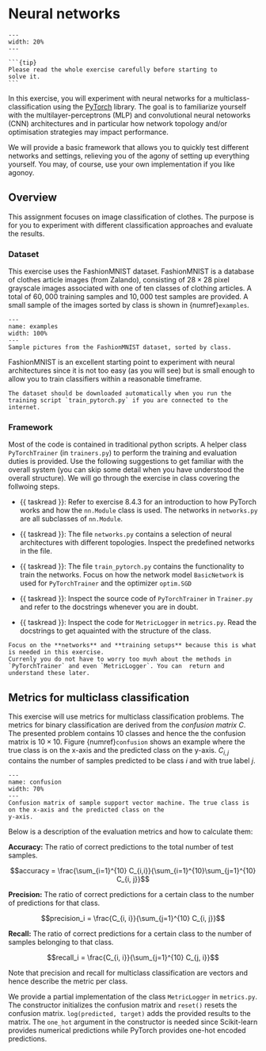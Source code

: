 # Neural networks

```{figure} ./img/logo.png
---
width: 20%
---
```

````{margin}
```{tip}
Please read the whole exercise carefully before starting to
solve it.
```
````

In this exercise, you will experiment with  neural networks for a multiclass-classification using the [PyTorch](https://pytorch.org) library. The goal is to familiarize yourself with the multilayer-perceptrons (MLP) and convolutional neural netoworks (CNN) architectures and in particular how network topology and/or optimisation strategies may impact performance.

We will provide a basic framework that allows you to quickly test different networks and settings, relieving you of the agony of setting up everything yourself. You may, of course, use your own implementation if you like agonoy.

## Overview

This assignment focuses on image classification of clothes. The purpose is for you to experiment with different classification approaches and evaluate the results.

### Dataset

This exercise uses the FashionMNIST dataset. FashionMNIST is a database of clothes article images (from Zalando), consisting of $28\times 28$ pixel grayscale images associated with one of ten classes of clothing articles.
A total of $60,000$ training samples and $10,000$ test samples are provided. 
 A small sample of the images sorted by class is shown in
{numref}`examples`.

```{figure} ./img/examples.jpg
---
name: examples
width: 100%
---
Sample pictures from the FashionMNIST dataset, sorted by class.
```

FashionMNIST is an excellent starting point to experiment with neural architectures since it is not too easy (as
you will see) but is small enough to allow you to train
classifiers within a reasonable timeframe. 

```{note}
The dataset should be downloaded automatically when you run the training script `train_pytorch.py` if you are connected to the internet.
```

### Framework
Most of the code is contained in traditional python scripts. A helper class `PyTorchTrainer` (in `trainers.py`) to perform the training and evaluation duties is provided. Use the following suggestions to get familiar with the overall system (you can skip some detail when you have understood the overall structure). We will go through the exercise in class covering the follwoing steps. 

<!-- Note: This is not actual tasks but simply helpfull suggestions for reading the code. This is not meant to test their understanding. -->

-  {{ taskread }}: Refer to exercise 8.4.3 for an introduction to how PyTorch works and how the `nn.Module` class is used. The networks in `networks.py` are all subclasses of  `nn.Module`.

- {{ taskread }}: The file `networks.py` contains a selection of neural architectures with different topologies.  Inspect the predefined networks in  the file.

- {{ taskread }}: The file  `train_pytorch.py` contains the functionality to train the networks.  Focus on how the network model `BasicNetwork` is used for `PyTorchTrainer` and  the optimizer `optim.SGD`
- {{ taskread }}: Inspect the source code of `PyTorchTrainer` in `Trainer.py` and refer to the docstrings whenever you are in doubt. 

- {{ taskread }}: Inspect the code for `MetricLogger` in `metrics.py`. Read the docstrings to get aquainted with the structure of the class.

```{tip}
Focus on the **networks** and **training setups** because this is what is needed in this exercise.
Currenly you do not have to worry too muvh about the methods in `PyTorchTrainer` and even `MetricLogger`. You can  return and understand these later. 
```


## Metrics for multiclass classification
This exercise will use metrics for multiclass classification problems. The metrics for binary classification are derived from the _confusion matrix_ $C$. The presented problem contains 10 classes and hence the the confusion matrix is $10\times 10$. Figure
{numref}`confusion` shows an example where the true
class is on the x-axis and the predicted class on the y-axis.  $C_{i,j}$  contains 
the number of samples predicted to be class $i$ and with true
label $j$.

```{figure} ../img/confusion.jpg
---
name: confusion
width: 70%
---
Confusion matrix of sample support vector machine. The true class is
on the x-axis and the predicted class on the
y-axis.
```

 Below is a description of the evaluation metrics and how to calculate them:

**Accuracy:** The ratio of correct predictions to the total number of
test samples.

$$accuracy = \frac{\sum_{i=1}^{10} C_{i,i}}{\sum_{i=1}^{10}\sum_{j=1}^{10} C_{i, j}}$$

**Precision:** The ratio of correct predictions for a certain class to
the number of predictions for that
class.

$$precision_i = \frac{C_{i, i}}{\sum_{j=1}^{10} C_{i, j}}$$

**Recall:** The ratio of correct predictions for a certain class to the
number of samples belonging to that
class.

$$recall_i = \frac{C_{i, i}}{\sum_{j=1}^{10} C_{j, i}}$$

Note that precision and recall for multiclass classification are vectors and hence describe the metric per class.

We provide a partial implementation of the class `MetricLogger` in `metrics.py`. The constructor initializes the confusion matrix and `reset()` resets the confusion matrix. `log(predicted, target)` adds the provided results to the matrix. The `one_hot` argument in the constructor is needed since Scikit-learn provides numerical predictions while PyTorch provides one-hot encoded predictions.

